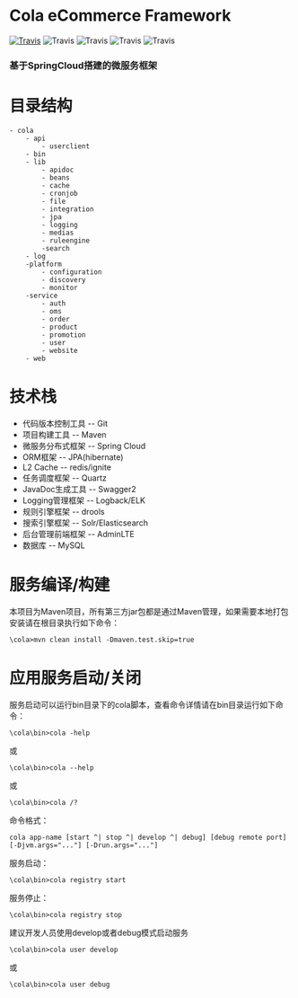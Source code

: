 # Cola eCommerce Framework
[![Travis](https://img.shields.io/badge/build-passing-brightgreen.svg?sytle=flag)](https://travis-ci.org/cola-framework/cola/builds/442998202)  ![Travis](https://img.shields.io/badge/language-java-orange.svg?sytle=flag) ![Travis](https://img.shields.io/badge/platform-windows|macos|linux-lightgrey.svg?sytle=flag)  ![Travis](https://img.shields.io/badge/release-v0.0.1-green.svg?sytle=flag)  ![Travis](https://img.shields.io/packagist/l/doctrine/orm.svg)
### 基于SpringCloud搭建的微服务框架

# 目录结构
```
- cola
    - api
        - userclient
    - bin
    - lib
        - apidoc
        - beans
        - cache
        - cronjob
        - file
        - integration
        - jpa
        - logging
        - medias
        - ruleengine
        -search
    - log
    -platform
        - configuration
        - discovery
        - monitor
    -service
        - auth
        - oms
        - order
        - product
        - promotion
        - user
        - website
    - web
```

# 技术栈
- 代码版本控制工具 -- Git<br/>
- 项目构建工具 -- Maven<br/>
- 微服务分布式框架 -- Spring Cloud<br/>
- ORM框架 -- JPA(hibernate)<br/>
- L2 Cache -- redis/ignite<br/>
- 任务调度框架 -- Quartz<br/>
- JavaDoc生成工具 -- Swagger2<br/>
- Logging管理框架 -- Logback/ELK<br/>
- 规则引擎框架 -- drools<br/>
- 搜索引擎框架 -- Solr/Elasticsearch<br/>
- 后台管理前端框架 -- AdminLTE<br/>
- 数据库 -- MySQL<br/>



# 服务编译/构建
本项目为Maven项目，所有第三方jar包都是通过Maven管理，如果需要本地打包安装请在根目录执行如下命令：<br/>
```
\cola>mvn clean install -Dmaven.test.skip=true
```
# 应用服务启动/关闭
服务启动可以运行bin目录下的cola脚本，查看命令详情请在bin目录运行如下命令：
```
\cola\bin>cola -help
```
或
```
\cola\bin>cola --help
```
或
```
\cola\bin>cola /?
```
命令格式：
```
cola app-name [start ^| stop ^| develop ^| debug] [debug remote port] [-Djvm.args="..."] [-Drun.args="..."]
```
服务启动：
```
\cola\bin>cola registry start
```
服务停止：
```
\cola\bin>cola registry stop
```
建议开发人员使用develop或者debug模式启动服务
```
\cola\bin>cola user develop
```
或
```
\cola\bin>cola user debug
```
